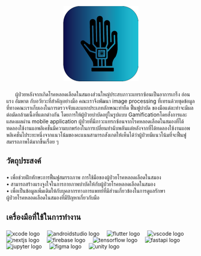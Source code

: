 <div align="center">
  <img height="200" src="https://raw.githubusercontent.com/MyStroke/.github/main/profile/image/Logo.png"  />
</div>

<!----------------------------- คำอธิบาย ----------------------------->

###

<p align="left">&nbsp&nbsp&nbsp&nbsp&nbsp ผู้ป่วยหลังจากเกิดโรคหลอดเลือดในสมองส่วนใหญ่ประสบภาวะแทรกซ้อนเป็นอาการเกร็ง อ่อนแรง อัมพาต กับอวัยวะที่สำคัญอย่างมือ คณะเราจึงพัฒนา image processing ที่เทรนด้วยชุดข้อมูลที่ทางคณะเราเก็บเองในการตรวจจับและแยกประเภทลักษณะท่ายืด ฟื้นฟูบำบัด ของมือแต่ละท่าจะมีผลต่อมัดกล้ามเนื้อที่แตกต่างกัน โดยการให้ผู้ป่วยบำบัดอยู่ในรูปแบบ Gamificationโดยสั่งการและแสดงผลผ่าน mobile application ผู้ป่วยที่มีภาวะแทรกซ้อนจากโรคหลอดเลือดในสมองที่ได้ทดลองใช้งานแอพลิเคชั่นมีความบกพร่องในการเปลี่ยนท่าฉับพลันแต่หลังจากที่ได้ทดลองใช้งานแอพพลิเคชั่นไประยะหนึ่งจากแนวโน้มของคะแนนสามารถสังเกตให้เห็นได้ว่าผู้ป่วยมีแนวโน้มที่จะฟื้นฟูสมรรถภาพได้มากขึ้นเรื่อย ๆ</p>

###

<!----------------------------- วัตถุประสงค์ ----------------------------->

<h2 align="left">วัตถุประสงค์</h2>

###

<p align="left">• เพื่อช่วยฝึกทักษะการฟื้นฟูสมรรถภาพ การใช้มือของผู้ป่วยโรคหลอดเลือดในสมอง<br>• สามารถสร้างแรงจูงใจในการกายภาพบำบัดให้กับผู้ป่วยโรคหลอดเลือดในสมอง<br>• เพื่อเป็นข้อมูลเพิ่มเติมให้กับบุคลากรทางการแพทย์ที่มีส่วนเกี่ยวข้องในการดูแลรักษา<br>ผู้ป่วยโรคหลอดเลือดในสมองที่มีปัญหาเกี่ยวกับมือ</p>

###

<!----------------------------- เครื่องมือที่ใช้ในการทำงาน ----------------------------->

<h2 align="left">เครื่องมือที่ใช้ในการทำงาน</h2>

###

<div align="left">
  <img src="https://cdn.jsdelivr.net/gh/devicons/devicon/icons/xcode/xcode-original.svg" height="40" alt="xcode logo"  />
  <img width="12" />
  <img src="https://skillicons.dev/icons?i=androidstudio" height="40" alt="androidstudio logo"  />
  <img width="12" />
  <img src="https://skillicons.dev/icons?i=flutter" height="40" alt="flutter logo"  />
  <img width="12" />
  <img src="https://skillicons.dev/icons?i=vscode" height="40" alt="vscode logo"  />
  <img width="12" />
  <img src="https://cdn.jsdelivr.net/gh/devicons/devicon/icons/nextjs/nextjs-original.svg" height="40" alt="nextjs logo"  />
  <img width="12" />
  <img src="https://skillicons.dev/icons?i=firebase" height="40" alt="firebase logo"  />
  <img width="12" />
  <img src="https://skillicons.dev/icons?i=tensorflow" height="40" alt="tensorflow logo"  />
  <img width="12" />
  <img src="https://skillicons.dev/icons?i=fastapi" height="40" alt="fastapi logo"  />
  <img width="12" />
  <img src="https://cdn.jsdelivr.net/gh/devicons/devicon/icons/jupyter/jupyter-original.svg" height="40" alt="jupyter logo"  />
  <img width="12" />
  <img src="https://skillicons.dev/icons?i=figma" height="40" alt="figma logo"  />
  <img width="12" />
  <img src="https://skillicons.dev/icons?i=unity" height="40" alt="unity logo"  />
</div>

###
